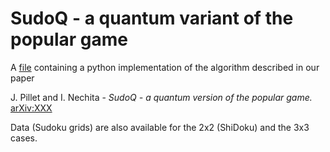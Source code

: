 # SudoQ - a quantum variant of the popular game

A [file](https://github.com/inechita/SudoQ/blob/master/sudoq.py) containing a python implementation of the algorithm described in our paper 

J. Pillet and I. Nechita - *SudoQ - a quantum version of the popular game.* [arXiv:XXX](XXX)

Data (Sudoku grids) are also available for the 2x2 (ShiDoku) and the 3x3 cases.
